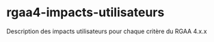 # rgaa4-impacts-utilisateurs
Description des impacts utilisateurs pour chaque critère du RGAA 4.x.x
